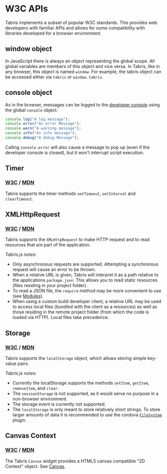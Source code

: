 # W3C APIs

Tabris implements a subset of popular W3C standards. This provides web developers with familiar APIs and allows for some compatibility with libraries developed for a browser environment.

## window object

In JavaScript there is always an object representing the global scope. All global variables are members of this object and vice versa. In Tabris, like in any browser, this object is named `window`. For example, the tabris object can be accessed either via `tabris` or `window.tabris`.

## console object

As in the browser, messages can be logged to the [developer console](getting-started#the-developer-console) using the global `console` object:

```js
console.log("A log message");
console.error("An error Message");
console.warn("A warning message");
console.info("An info message");
console.debug("A debug Message");
```

Calling `console.error` will also cause a message to pop up (even if the developer console is closed), but it won't interrupt script execution.  

## Timer

### [W3C](http://www.w3.org/TR/2011/WD-html5-20110525/timers.html#timers) / [MDN](https://developer.mozilla.org/en-US/Add-ons/Code_snippets/Timers)

Tabris supports the timer methods `setTimeout`, `setInterval` and `clearTimeout`.

## XMLHttpRequest

### [W3C](http://www.w3.org/TR/XMLHttpRequest/) / [MDN](https://developer.mozilla.org/en-US/docs/Web/API/XMLHttpRequest)

Tabris supports the `XMLHttpRequest` to make HTTP request and to read resources that are part of the application.

*Tabris.js notes:*

* Only asynchronous requests are supported. Attempting a synchronous request will cause an error to be thrown.
* When a relative URL is given, Tabris will interpret it as a path relative to the applications `package.json`. This allows you to read static resources (files residing in your project folder).
* To read a JSON file, the `require` method may be more convenient to use (see [Modules](modules.md)).
* When using a custom build developer client, a relative URL may be used to access local files (bundled with the client as a resources) as well as those residing in the remote project folder (from which the code is loaded via HTTP). Local files take precedence.

## Storage

### [W3C](http://dev.w3.org/html5/webstorage/) / [MDN](https://developer.mozilla.org/en-US/docs/Web/Guide/API/DOM/Storage)

Tabris supports the `localStorage` object, which allows storing simple key-value pairs.

*Tabris.js notes:*

* Currently the localStorage supports the methods `setItem`, `getItem`, `removeItem`, and `clear`.
* The `sessionStorage` is not supported, as it would serve no purpose in a non-browser environment.
* The storage event is currently not supported.
* The `localStorage` is only meant to store relatively short strings. To store larger amounts of data it is recommended to use the cordova [`FileSystem`](http://plugins.cordova.io/#/package/org.apache.cordova.file) plugin.


## Canvas Context

### [W3C](http://www.w3.org/TR/2dcontext/) / [MDN](https://developer.mozilla.org/en/docs/Web/API/CanvasRenderingContext2D)

The Tabris `Canvas` widget provides a HTML5 canvas compatible "2D Context" object. See [Canvas](canvas.md).
